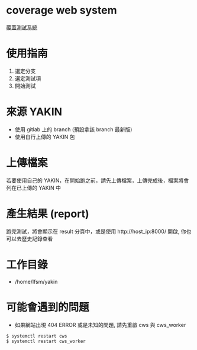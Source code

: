 # coverage web system

[覆蓋測試系統](http://10.144.1.108/)

# 使用指南

1. 選定分支
2. 選定測試項
3. 開始測試

# 來源 YAKIN

* 使用 gitlab 上的 branch (預設拿該 branch 最新版)
* 使用自行上傳的 YAKIN 包

# 上傳檔案

若要使用自己的 YAKIN，在開始跑之前，請先上傳檔案，上傳完成後，檔案將會列在已上傳的 YAKIN 中

# 產生結果 (report)

跑完測試，將會顯示在 result 分頁中，或是使用 http://host_ip:8000/ 開啟, 你也可以去歷史記錄查看

# 工作目錄

+ /home/lfsm/yakin

# 可能會遇到的問題

* 如果網站出現 404 ERROR 或是未知的問題, 請先重啟 cws 與 cws_worker

```bash
$ systemctl restart cws
$ systemctl restart cws_worker
```
